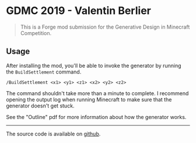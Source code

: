 # GDMC 2019 - Valentin Berlier

> This is a Forge mod submission for the Generative Design in Minecraft Competition.

## Usage

After installing the mod, you'll be able to invoke the generator by running the `BuildSettlement` command.

```
/BuildSettlement <x1> <y1> <z1> <x2> <y2> <z2>
```

The command shouldn't take more than a minute to complete. I recommend opening the output log when running Minecraft to make sure that the generator doesn't get stuck.

See the "Outline" pdf for more information about how the generator works.

---

The source code is available on [github](https://github.com/vberlier/settlements).